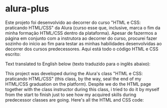 # alura-plus
Este projeto foi desenvolvido ao decorrer do curso "HTML e CSS: praticando HTML/CSS" da Alura (curso esse que, inclusive, marca o fim da minha formação HTML/CSS dentro da plataforma). Apesar de fazermos a página em conjunto com a instrutora ao decorrer do curso, procurei fazer sozinho do início ao fim para testar as minhas habilidades desenvolvidas ao decorrer dos cursos predecessores. Aqui está todo o código HTML e CSS escrito:  

Text translated to English below (texto traduzido para o inglês abaixo):

This project was developed during the Alura's class "HTML e CSS: praticando HTML/CSS" (this class, by the way, seal the end of my HTML/CSS graduation on the platform). Despite we do the HTML page together with the class instructor during this class, i tried to do it by myself from the start to finish just to see how my acquired skills during predecessor classes are going. Here's all the HTML and CSS code:

